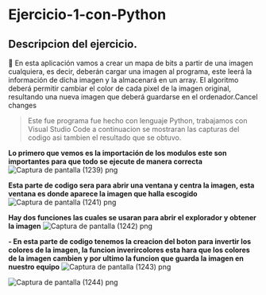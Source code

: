 # Ejercicio-1-con-Python
## Descripcion del ejercicio.
:muscle: En esta aplicación vamos a crear un mapa de bits a partir de una imagen cualquiera,
es decir, deberán cargar una imagen al programa, este leerá la información de dicha imagen y la
almacenará en un array. El algoritmo deberá permitir cambiar el color de cada pixel de la imagen
original, resultando una nueva imagen que deberá guardarse en el ordenador.Cancel changes

>Este fue programa fue hecho con lenguaje Python, trabajamos con Visual Studio Code a continuacion se mostraran las capturas del codigo asi tambien el resultado que se obtuvo.

**Lo primero que vemos es la importación de los modulos este son importantes para que todo se ejecute de manera correcta**
![Captura de pantalla (1239) png](https://user-images.githubusercontent.com/71051834/132928729-7f1100f3-71da-4da9-a221-571871ce5974.jpg)

**Esta parte de codigo sera para abrir una ventana y centra la imagen, esta ventana es donde aparece la imagen que halla escogido**
![Captura de pantalla (1241) png](https://user-images.githubusercontent.com/71051834/132929041-80109360-cda7-49e4-b2a7-3e837cfd7274.jpg)

**Hay dos funciones las cuales se usaran para abrir el explorador y obtener la imagen**
![Captura de pantalla (1242) png](https://user-images.githubusercontent.com/71051834/132953851-7cac3be9-c953-4d8d-a03f-8c2a60fac13f.jpg)


**- En esta parte de codigo tenemos la creacion del boton para invertir los colores de la imagen, la funcion inverircolores esta hara que los colores de la imagen cambien y por ultimo la funcion que guarda la imagen en nuestro equipo**
![Captura de pantalla (1243) png](https://user-images.githubusercontent.com/71051834/132954785-5d36f17e-a4ec-4a3f-8afc-82edab1efedb.jpg)



![Captura de pantalla (1244) png](https://user-images.githubusercontent.com/71051834/132954251-fd5a3178-6336-4d7f-bef8-2e3e8795837a.jpg)
